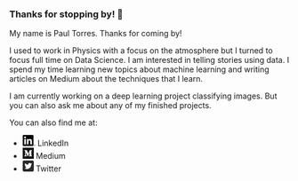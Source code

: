 ### Thanks for stopping by! 👋

My name is Paul Torres. Thanks for coming by!

I used to work in Physics with a focus on the atmosphere but I turned to focus full time on Data Science. I am interested in telling stories using data. I spend my time learning new topics about machine learning and writing articles on Medium about the techniques that I learn. 

I am currently working on a deep learning project classifying images. But you can also ask me about any of my finished projects.


You can also find me at:  
* [![LinkedIn](PNG/LI-In-Bug.png)](https://www.linkedin.com/in/pntorres/) LinkedIn
* [![Medium](PNG/Monogram.png)](https://medium.com/@ptorres001) Medium
* [![Twitter](PNG/Twitter_Social_Icon_Rounded_Square_Color.png)](https://twitter.com/PaulnTorres) Twitter
